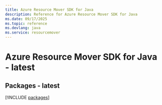 ```yaml
---
title: Azure Resource Mover SDK for Java
description: Reference for Azure Resource Mover SDK for Java
ms.date: 09/17/2025
ms.topic: reference
ms.devlang: java
ms.service: resourcemover
---
```

# Azure Resource Mover SDK for Java - latest
## Packages - latest
[!INCLUDE [packages](resource-mover-index.md)]